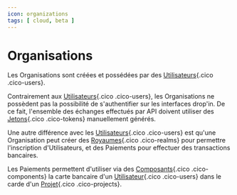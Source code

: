 ```yaml
---
icon: organizations
tags: [ cloud, beta ]
---
```

# Organisations

Les Organisations sont créées et possédées par des [Utilisateurs](/fr/concepts/owners/users){.cico .cico-users}.

Contrairement aux [Utilisateurs](/fr/concepts/owners/users){.cico .cico-users}, les Organisations ne possèdent pas la possibilité de s'authentifier sur les interfaces drop'in. De ce fait, l'ensemble des échanges effectués par API doivent utiliser des [Jetons](/fr/concepts/auth/tokens){.cico .cico-tokens} manuellement générés.

Une autre différence avec les [Utilisateurs](/fr/concepts/owners/users){.cico .cico-users} est qu'une Organisation peut créer des [Royaumes](/fr/concepts/auth/realms){.cico .cico-realms} pour permettre l'inscription d'Utilisateurs, et des Paiements pour effectuer des transactions bancaires.

Les Paiements permettent d'utiliser via des [Composants](/fr/concepts/interfaces/components){.cico .cico-components} la carte bancaire d'un [Utilisateur](/fr/concepts/owners/users){.cico .cico-users} dans le carde d'un [Projet](/fr/concepts/catalog/projects){.cico .cico-projects}.
